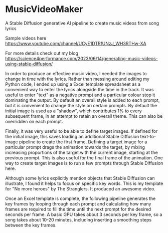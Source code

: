 # MusicVideoMaker
 A Stable Diffusion generative AI pipeline to create music videos from song lyrics
 
 Sample videos here https://www.youtube.com/channel/UCyE1DTRfUNzJ_WH3RTHw-XA
 
 For more details check out my blog https://science4performance.com/2023/06/14/generating-music-videos-using-stable-diffusion/
 
 In order to produce an effective music video, I needed the images to change in time with the lyrics. Rather than messing around editing my Python code, I ended up using a Excel template spreadsheet as a convenient way to enter the lyrics alongside the time in the track. It was useful to enter "text" as a negative prompt and a particular colour stop it dominating the output. By default an overall style is added to each prompt, but it is convenient to change the style on certain prompts. By default the initial image is used as a "shadow", which contributes 1% to every subsequent frame, in an attempt to retain an overall theme. This can also be overridden on each prompt. 

Finally, it was very useful to be able to define target images. If defined for the initial image, this saves loading an additional Stable Diffusion text-to-image pipeline to create the first frame.  Defining a target image for a particular prompt drags the animation towards the target, by mixing increasing proportions of the target with the current image, starting at the previous prompt. This is also useful for the final frame of the animation. One way to create target images is to run a few prompts through Stable Diffusion here.

Although some lyrics explicitly mention objects that Stable Diffusion can illustrate, I found it helps to focus on specific key words. This is my template for "No more heroes" by The Stranglers. It produced an awesome video.

Once an Excel template is complete, the following pipeline generates the key frames by looping through each prompt and calculating how many frames are required to fill the time until the next prompt for the desired seconds per frame. A basic GPU takes about 3 seconds per key frame, so a song takes about 10-20 minutes, including inserting a smoothing steps between the key frames.  


